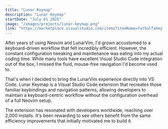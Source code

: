 ```yaml
---
title: "Lunar Keymap"
description: "Lunar Keymap"
startDate: "July 01 2025"
image: "/images/projects/lunar-keymap.png"
link: "https://marketplace.visualstudio.com/items?itemName=fathulfahmy.lunarkeymap"
---
```


After years of using Neovim and LunarVim, I'd grown accustomed to a keyboard-driven workflow that felt incredibly efficient. However, the constant configuration tweaking and maintenance was eating into my actual coding time. While many tools have excellent Visual Studio Code integration out of the box, I missed the fluid, mouse-free navigation I'd become used to.

That's when I decided to bring the LunarVim experience directly into VS Code. Lunar Keymap is a Visual Studio Code extension that recreates those familiar keybindings and navigation patterns, allowing developers to maintain a keyboard-centric workflow without the configuration overhead of a full Neovim setup.

The extension has resonated with developers worldwide, reaching over 2,000 installs. It's been rewarding to see others benefit from the same efficiency improvements that initially motivated me to build it.
